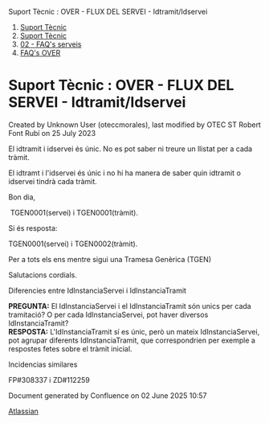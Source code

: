 Suport Tècnic : OVER - FLUX DEL SERVEI - Idtramit/Idservei  

1.  [Suport Tècnic](index.html)
2.  [Suport Tècnic](13893782.html)
3.  [02 - FAQ's serveis](26313393.html)
4.  [FAQ's OVER](28705589.html)

Suport Tècnic : OVER - FLUX DEL SERVEI - Idtramit/Idservei
==========================================================

Created by Unknown User (oteccmorales), last modified by OTEC ST Robert Font Rubí on 25 July 2023

El idtramit i idservei és únic. No es pot saber ni treure un llistat per a cada tràmit.

  

El idtramt i l'idservei és únic i no hi ha manera de saber quin idtramit o idservei tindrà cada tràmit. 

Bon dia,

 TGEN0001(servei) i TGEN0001(tràmit).

Si és resposta:

TGEN0001(servei) i TGEN0002(tràmit).

Per a tots els ens mentre sigui una Tramesa Genèrica (TGEN)

  

Salutacions cordials.

Diferencies entre IdInstanciaServei i IdInstanciaTramit

**PREGUNTA:** El IdInstanciaServei i el IdInstanciaTramit són unics per cada tramitació? O per cada IdInstanciaServei, pot haver diversos IdInstanciaTramit?  
**RESPOSTA:** L'IdInstanciaTramit sí es únic, però un mateix IdInstanciaServei, pot agrupar diferents IdInstanciaTramit, que correspondrien per exemple a respostes fetes sobre el tràmit inicial.

Incidencias similares

FP#308337 i ZD#112259

  

Document generated by Confluence on 02 June 2025 10:57

[Atlassian](http://www.atlassian.com/)
